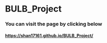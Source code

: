 # BULB_Project
### You can visit the page by clicking below
#### https://shan17161.github.io/BULB_Project/
